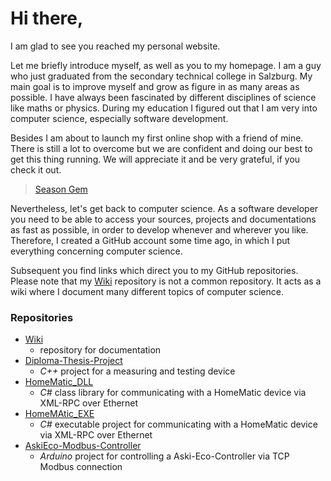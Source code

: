 # Hi there,

I am glad to see you reached my personal website.

Let me briefly introduce myself, as well as you to my homepage. I am a guy who just graduated from the secondary technical college in Salzburg. My main goal is to improve myself and grow as figure in as many areas as possible. I have always been fascinated by different disciplines of science like maths or physics. During my education I figured out that I am very into computer science, especially software development.

Besides I am about to launch my first online shop with a friend of mine. There is still a lot to overcome but we are confident and doing our best to get this thing running.
We will appreciate it and be very grateful, if you check it out.
> [Season Gem](http://www.seasongem.com/)

Nevertheless, let's get back to computer science. As a software developer you need to be able to access your sources, projects and documentations as fast as possible, in order to develop whenever and wherever you like. Therefore, I created a GitHub account some time ago, in which I put everything concerning computer science.

Subsequent you find links which direct you to my GitHub repositories. Please note that my [Wiki](https://github.com/cleanCoder1999/Wiki) repository is not a common repository. It acts as a wiki where I document many different topics of computer science.

### Repositories

* [Wiki](https://github.com/cleanCoder1999/Wiki)
  * repository for documentation
* [Diploma-Thesis-Project](https://github.com/cleanCoder1999/Diploma-Thesis-Project)
  * _C++_ project for a measuring and testing device
* [HomeMatic_DLL](https://github.com/cleanCoder1999/HomeMatic_DLL)
  * _C#_ class library for communicating with a HomeMatic device via XML-RPC over Ethernet
* [HomeMAtic_EXE](https://github.com/cleanCoder1999/HomeMatic_EXE)
  * _C#_ executable project for communicating with a HomeMatic device via XML-RPC over Ethernet
* [AskiEco-Modbus-Controller](https://github.com/cleanCoder1999/AskiEco-Modbus-Controller)
  * _Arduino_ project for controlling a Aski-Eco-Controller via TCP Modbus connection
